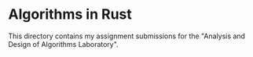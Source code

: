 # Algorithms in Rust

This directory contains my assignment submissions for the "Analysis and Design of Algorithms Laboratory".
